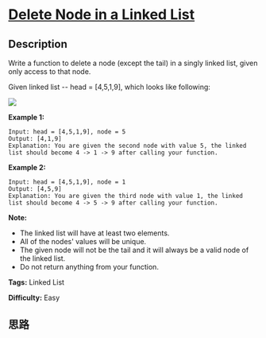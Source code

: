 # [Delete Node in a Linked List][title]

## Description

Write a function to delete a node (except the tail) in a singly linked list,
given only access to that node.

Given linked list -- head = [4,5,1,9], which looks like following:

![](https://assets.leetcode.com/uploads/2018/12/28/237_example.png)



**Example 1:**
            Input: head = [4,5,1,9], node = 5    Output: [4,1,9]    Explanation: You are given the second node with value 5, the linked list should become 4 -> 1 -> 9 after calling your function.    

**Example 2:**
            Input: head = [4,5,1,9], node = 1    Output: [4,5,9]    Explanation: You are given the third node with value 1, the linked list should become 4 -> 5 -> 9 after calling your function.    



**Note:**

  * The linked list will have at least two elements.
  * All of the nodes' values will be unique.
  * The given node will not be the tail and it will always be a valid node of the linked list.
  * Do not return anything from your function.


**Tags:** Linked List

**Difficulty:** Easy

## 思路

[title]: https://leetcode.com/problems/delete-node-in-a-linked-list
